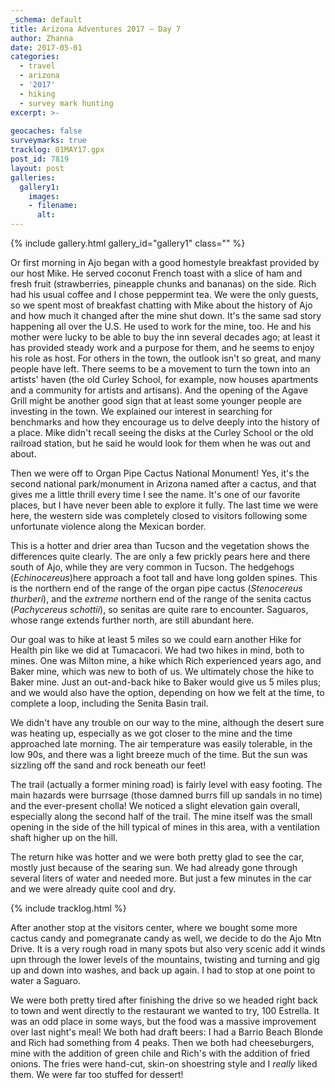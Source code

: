```yaml
---
_schema: default
title: Arizona Adventures 2017 – Day 7
author: Zhanna
date: 2017-05-01
categories:
  - travel
  - arizona
  - '2017'
  - hiking
  - survey mark hunting
excerpt: >-
  
geocaches: false
surveymarks: true
tracklog: 01MAY17.gpx
post_id: 7819
layout: post
galleries:
  gallery1:
    images:
    - filename: 
      alt: 
---
```


{% include gallery.html gallery_id="gallery1" class="" %}

Or first morning in Ajo began with a good homestyle breakfast provided by our host Mike. He served coconut French toast with a slice of ham and fresh fruit (strawberries, pineapple chunks and bananas) on the side. Rich had his usual coffee and I chose peppermint tea. We were the only guests, so we spent most of breakfast chatting with Mike about the history of Ajo and how much it changed after the mine shut down. It's the same sad story happening all over the U.S. He used to work for the mine, too. He and his mother were lucky to be able to buy the inn several decades ago; at least it has provided steady work and a purpose for them, and he seems to enjoy his role as host. For others in the town, the outlook isn't so great, and many people have left. There seems to be a movement to turn the town into an artists' haven (the old Curley School, for example, now houses apartments and a community for artists and artisans). And the opening of the Agave Grill might be another good sign that at least some younger people are investing in the town. We explained our interest in searching for benchmarks and how they encourage us to delve deeply into the history of a place. Mike didn't recall seeing the disks at the Curley School or the old railroad station, but he said he would look for them when he was out and about. 

Then we were off to Organ Pipe Cactus National Monument! Yes, it's the second national park/monument in Arizona named after a cactus, and that gives me a little thrill every time I see the name. It's one of our favorite places, but I have never been able to explore it fully. The last time we were here, the western side was completely closed to visitors following some unfortunate violence along the Mexican border.  

This is a hotter and drier area than Tucson and the vegetation shows the differences quite clearly. The are only a few prickly pears here and there south of Ajo, while they are very common in Tucson.  The hedgehogs (<i>Echinocereus</i>)here approach a foot tall and have long golden spines. This is the northern end of the range of the organ pipe cactus (<i>Stenocereus thurberi</i>), and the <em>extreme</em> northern end of the range of the senita cactus (<i>Pachycereus schottii</i>), so senitas are quite rare to encounter. Saguaros, whose range extends further north, are still abundant here. 

Our goal was to hike at least 5 miles so we could earn another Hike for Health pin like we did at Tumacacori. We had two hikes in mind, both to mines.  One was Milton mine, a hike which Rich experienced years ago, and Baker mine, which was new to both of us. We ultimately chose the hike to Baker mine. Just an out-and-back hike to Baker would give us 5 miles plus; and we would also have the option, depending on how we felt at the time, to complete a loop, including the Senita Basin trail.

We didn't have any trouble on our way to the mine,  although the desert sure was heating up, especially as we got closer to the mine and the time approached late morning.  The air temperature was easily tolerable, in the low 90s, and there was a light breeze much of the time. But the sun was sizzling off the sand and rock beneath our feet! 

The trail (actually a former mining road) is fairly level with easy footing. The main hazards were burrsage (those damned burrs fill up sandals in no time) and the ever-present cholla! We noticed a slight elevation gain overall, especially along the second half of the trail. The mine itself was the small opening in the side of the hill typical of mines in this area, with a ventilation shaft higher up on the hill. 

The return hike was hotter and we were both pretty glad to see the car, mostly just because of the searing sun. We had already gone through several liters of water and needed more.  But just a few minutes in the car and we were already quite cool and dry. 

{% include tracklog.html %}

After another stop at the visitors center,  where we bought some more cactus candy and pomegranate candy as well, we decide to do the Ajo Mtn Drive.  It is a very rough road in many spots but also very scenic add it winds upn through the lower levels of the mountains, twisting and turning and gig up and down into washes,  and back up again. I had to stop at one point to water a Saguaro. 

We were both pretty tired after finishing the drive so we headed right back to town and went directly to the restaurant we wanted to try,  100 Estrella. It was an odd place in some ways, but the food was a massive improvement over last night's meal! We both had draft beers: I had a Barrio Beach Blonde and Rich had something from 4 peaks. Then we both had cheeseburgers,  mine with the addition of green chile and Rich's with the addition of fried onions.  The fries were hand-cut, skin-on shoestring style and I <em>really</em> liked them.  We were far too stuffed for dessert! 
